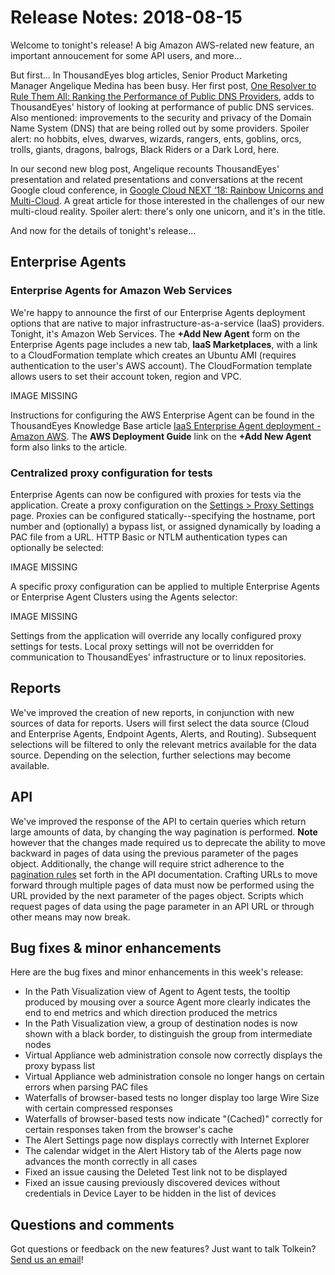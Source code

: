 # Release Notes: 2018-08-15

Welcome to tonight's release! A big Amazon AWS-related new feature, an important annoucement for some API users, and more...

But first... In ThousandEyes blog articles, Senior Product Marketing Manager Angelique Medina has been busy. Her first post, [One Resolver to Rule Them All: Ranking the Performance of Public DNS Providers](https://blog.thousandeyes.com/ranking-performance-public-dns-providers-2018/), adds to ThousandEyes' history of looking at performance of public DNS services. Also mentioned: improvements to the security and privacy of the Domain Name System \(DNS\) that are being rolled out by some providers. Spoiler alert: no hobbits, elves, dwarves, wizards, rangers, ents, goblins, orcs, trolls, giants, dragons, balrogs, Black Riders or a Dark Lord, here.

In our second new blog post, Angelique recounts ThousandEyes' presentation and related presentations and conversations at the recent Google cloud conference, in [Google Cloud NEXT ‘18: Rainbow Unicorns and Multi-Cloud](https://blog.thousandeyes.com/google-cloud-next-2018-rainbow-unicorns-multi-cloud/). A great article for those interested in the challenges of our new multi-cloud reality. Spoiler alert: there's only one unicorn, and it's in the title.

And now for the details of tonight's release...

## Enterprise Agents

### Enterprise Agents for Amazon Web Services

We're happy to announce the first of our Enterprise Agents deployment options that are native to major infrastructure-as-a-service \(IaaS\) providers. Tonight, it's Amazon Web Services. The **+Add New Agent** form on the Enterprise Agents page includes a new tab, **IaaS Marketplaces**, with a link to a CloudFormation template which creates an Ubuntu AMI \(requires authentication to the user's AWS account\). The CloudFormation template allows users to set their account token, region and VPC.

IMAGE MISSING

Instructions for configuring the AWS Enterprise Agent can be found in the ThousandEyes Knowledge Base article [IaaS Enterprise Agent deployment - Amazon AWS](https://success.thousandeyes.com/PublicArticlePage?articleIdParam=kA0440000009S1nCAE_IaaS-Enterprise-Agent-deployment---Amazon-AWS). The **AWS Deployment Guide** link on the **+Add New Agent** form also links to the article.

### Centralized proxy configuration for tests

Enterprise Agents can now be configured with proxies for tests via the application. Create a proxy configuration on the [Settings &gt; Proxy Settings](https://app.thousandeyes.com/settings/proxy) page. Proxies can be configured statically--specifying the hostname, port number and \(optionally\) a bypass list, or assigned dynamically by loading a PAC file from a URL. HTTP Basic or NTLM authentication types can optionally be selected:

IMAGE MISSING

A specific proxy configuration can be applied to multiple Enterprise Agents or Enterprise Agent Clusters using the Agents selector:

IMAGE MISSING

Settings from the application will override any locally configured proxy settings for tests. Local proxy settings will not be overridden for communication to ThousandEyes' infrastructure or to linux repositories.

## Reports

We've improved the creation of new reports, in conjunction with new sources of data for reports. Users will first select the data source \(Cloud and Enterprise Agents, Endpoint Agents, Alerts, and Routing\). Subsequent selections will be filtered to only the relevant metrics available for the data source. Depending on the selection, further selections may become available.

## API

We've improved the response of the API to certain queries which return large amounts of data, by changing the way pagination is performed. **Note** however that the changes made required us to deprecate the ability to move backward in pages of data using the previous parameter of the pages object. Additionally, the change will require strict adherence to the [pagination rules](http://developer.thousandeyes.com/v6/#/pagination) set forth in the API documentation. Crafting URLs to move forward through multiple pages of data must now be performed using the URL provided by the next parameter of the pages object. Scripts which request pages of data using the page parameter in an API URL or through other means may now break.

## Bug fixes & minor enhancements

Here are the bug fixes and minor enhancements in this week's release:

* In the Path Visualization view of Agent to Agent tests, the tooltip produced by mousing over a source Agent more clearly indicates the end to end metrics and which direction produced the metrics
* In the Path Visualization view, a group of destination nodes is now shown with a black border, to distinguish the group from intermediate nodes
* Virtual Appliance web administration console now correctly displays the proxy bypass list
* Virtual Appliance web administration console no longer hangs on certain errors when parsing PAC files
* Waterfalls of browser-based tests no longer display too large Wire Size with certain compressed responses
* Waterfalls of browser-based tests now indicate "\(Cached\)" correctly for certain responses taken from the browser's cache
* The Alert Settings page now displays correctly with Internet Explorer
* The calendar widget in the Alert History tab of the Alerts page now advances the month correctly in all cases
* Fixed an issue causing the Deleted Test link not to be displayed
* Fixed an issue causing previously discovered devices without credentials in Device Layer to be hidden in the list of devices

## Questions and comments

Got questions or feedback on the new features? Just want to talk Tolkein? [Send us an email](mailto:support@thousandeyes.com?subject=2018-08-15+Release+Update)!


